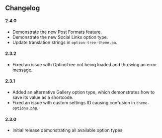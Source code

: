 ## Changelog

#### 2.4.0
* Demonstrate the new Post Formats feature.
* Demonstrate the new Social Links option type.
* Update translation strings in `option-tree-theme.po`.

#### 2.3.2
* Fixed an issue with OptionTree not being loaded and throwing an error message.

#### 2.3.1
* Added an alternative Gallery option type, which demonstrates how to save its value as a shortcode.
* Fixed an issue with custom settings ID causing confusion in `theme-options.php`.

#### 2.3.0
* Initial release demonstrating all available option types.